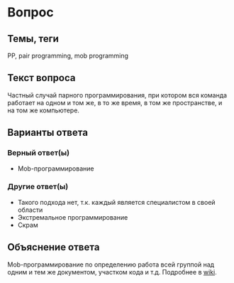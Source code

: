 # Вопрос

## Темы, теги

PP, pair programming, mob programming

## Текст вопроса

Частный случай парного программирования, при котором вся команда работает на одном и том же, в то же время, в том же пространстве, и на том же компьютере.

## Варианты ответа

### Верный ответ(ы)

* Mob-программирование

### Другие ответ(ы)

* Такого подхода нет, т.к. каждый является специалистом в своей области
* Экстремальное программирование
* Скрам

## Объяснение ответа

Mob-программирование по определению работа всей группой над одним и тем же документом, участком кода и т.д. Подробнее в [wiki](https://technical-excellence.ru/wiki/MobProgramming).
